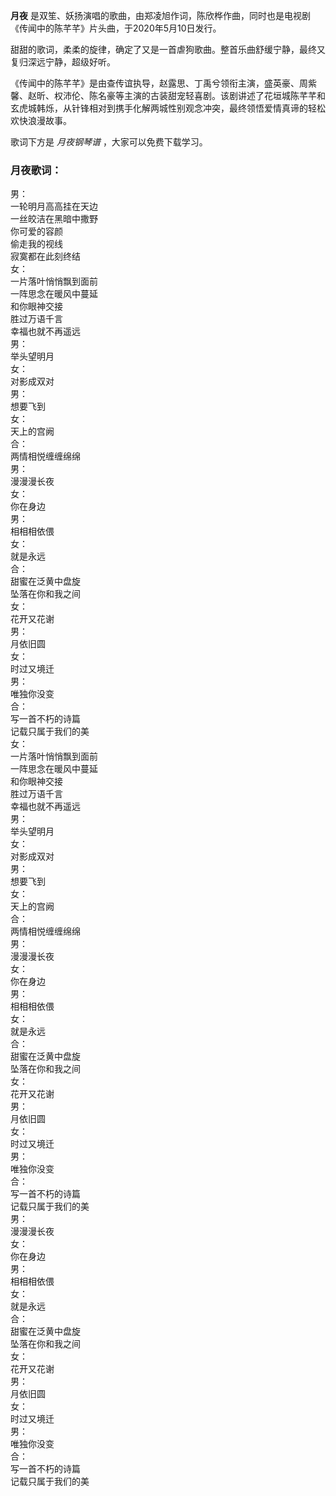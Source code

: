 

**月夜** 是双笙、妖扬演唱的歌曲，由郑凌旭作词，陈欣桦作曲，同时也是电视剧《传闻中的陈芊芊》片头曲，于2020年5月10日发行。

甜甜的歌词，柔柔的旋律，确定了又是一首虐狗歌曲。整首乐曲舒缓宁静，最终又复归深远宁静，超级好听。

《传闻中的陈芊芊》是由查传谊执导，赵露思、丁禹兮领衔主演，盛英豪、周紫馨、赵昕、权沛伦、陈名豪等主演的古装甜宠轻喜剧。该剧讲述了花垣城陈芊芊和玄虎城韩烁，从针锋相对到携手化解两城性别观念冲突，最终领悟爱情真谛的轻松欢快浪漫故事。

歌词下方是 _月夜钢琴谱_ ，大家可以免费下载学习。

### 月夜歌词：

男：  
一轮明月高高挂在天边  
一丝皎洁在黑暗中撒野  
你可爱的容颜  
偷走我的视线  
寂寞都在此刻终结  
女：  
一片落叶悄悄飘到面前  
一阵思念在暖风中蔓延  
和你眼神交接  
胜过万语千言  
幸福也就不再遥远  
男：  
举头望明月  
女：  
对影成双对  
男：  
想要飞到  
女：  
天上的宫阙  
合：  
两情相悦缠缠绵绵  
男：  
漫漫漫长夜  
女：  
你在身边  
男：  
相相相依偎  
女：  
就是永远  
合：  
甜蜜在泛黄中盘旋  
坠落在你和我之间  
女：  
花开又花谢  
男：  
月依旧圆  
女：  
时过又境迁  
男：  
唯独你没变  
合：  
写一首不朽的诗篇  
记载只属于我们的美  
女：  
一片落叶悄悄飘到面前  
一阵思念在暖风中蔓延  
和你眼神交接  
胜过万语千言  
幸福也就不再遥远  
男：  
举头望明月  
女：  
对影成双对  
男：  
想要飞到  
女：  
天上的宫阙  
合：  
两情相悦缠缠绵绵  
男：  
漫漫漫长夜  
女：  
你在身边  
男：  
相相相依偎  
女：  
就是永远  
合：  
甜蜜在泛黄中盘旋  
坠落在你和我之间  
女：  
花开又花谢  
男：  
月依旧圆  
女：  
时过又境迁  
男：  
唯独你没变  
合：  
写一首不朽的诗篇  
记载只属于我们的美  
男：  
漫漫漫长夜  
女：  
你在身边  
男：  
相相相依偎  
女：  
就是永远  
合：  
甜蜜在泛黄中盘旋  
坠落在你和我之间  
女：  
花开又花谢  
男：  
月依旧圆  
女：  
时过又境迁  
男：  
唯独你没变  
合：  
写一首不朽的诗篇  
记载只属于我们的美

